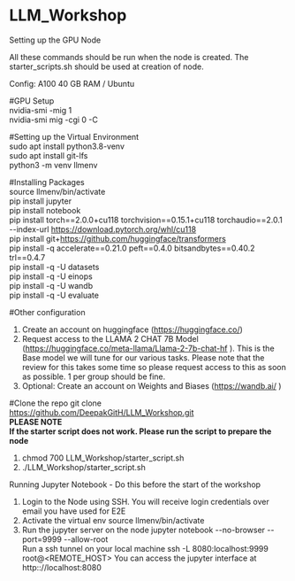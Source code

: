 # LLM_Workshop
Setting up the GPU Node

All these commands should be run when the node is created. The starter_scripts.sh should be used at creation of node.


Config: A100 40 GB RAM / Ubuntu

#GPU Setup  
nvidia-smi -mig 1  
nvidia-smi mig -cgi 0 -C  


#Setting up the Virtual Environment  
sudo apt install python3.8-venv  
sudo apt install git-lfs  
python3 -m venv llmenv  


#Installing Packages  
source llmenv/bin/activate  
pip install jupyter  
pip install notebook  
pip install torch==2.0.0+cu118 torchvision==0.15.1+cu118 torchaudio==2.0.1 --index-url https://download.pytorch.org/whl/cu118  
pip install git+https://github.com/huggingface/transformers  
pip install -q accelerate==0.21.0 peft==0.4.0 bitsandbytes==0.40.2 trl==0.4.7  
pip install -q -U datasets  
pip install -q -U einops  
pip install -q -U wandb  
pip install -q -U evaluate

#Other configuration  
1. Create an account on huggingface (https://huggingface.co/)
2. Request access to the LLAMA 2 CHAT 7B Model (https://huggingface.co/meta-llama/Llama-2-7b-chat-hf ). This is the Base model we will tune for our various tasks. Please note that the review for this takes some time so please request access to this as soon as possible. 1 per group should be fine.
3. Optional: Create an account on Weights and Biases (https://wandb.ai/ )

#Clone the repo
git clone https://github.com/DeepakGitH/LLM_Workshop.git  
**PLEASE NOTE**  
**If the starter script does not work. Please run the script to prepare the node**  
1. chmod 700 LLM_Workshop/starter_script.sh
2. ./LLM_Workshop/starter_script.sh

Running Jupyter Notebook - Do this before the start of the workshop
1. Login to the Node using SSH.
   You will receive login credentials over email you have used for E2E
2. Activate the virtual env
    source llmenv/bin/activate
3. Run the jupyter server on the node
jupyter notebook --no-browser --port=9999 --allow-root  
Run a ssh tunnel on your local machine
ssh -L 8080:localhost:9999 root@<REMOTE_HOST>
You can access the jupyter interface at http:://localhost:8080
